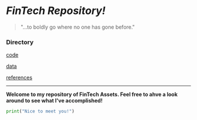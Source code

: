 # *FinTech Repository!*

> "...to boldly go where no one has gone before."

### Directory

[code](code)

[data](data)

[references](references)

---

**Welcome to my repository of FinTech Assets. Feel free to ahve a look around to see what I've accomplished!**

```python
print("Nice to meet you!")
```
